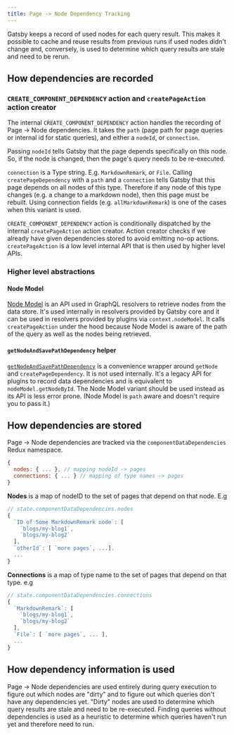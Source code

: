 ```yaml
---
title: Page -> Node Dependency Tracking
---
```


Gatsby keeps a record of used nodes for each query result. This makes it possible to cache and reuse results from previous runs if used nodes didn't change and, conversely, is used to determine which query results are stale and need to be rerun.

## How dependencies are recorded

### `CREATE_COMPONENT_DEPENDENCY` action and `createPageAction` action creator

The internal `CREATE_COMPONENT_DEPENDENCY` action handles the recording of Page -> Node dependencies. It takes the `path` (page path for page queries or internal id for static queries), and either a `nodeId`, or `connection`.

Passing `nodeId` tells Gatsby that the page depends specifically on this node. So, if the node is changed, then the page's query needs to be re-executed.

`connection` is a Type string. E.g. `MarkdownRemark`, or `File`. Calling `createPageDependency` with a `path` and a `connection` tells Gatsby that this page depends on all nodes of this type. Therefore if any node of this type changes (e.g. a change to a markdown node), then this page must be rebuilt. Using connection fields (e.g. `allMarkdownRemark`) is one of the cases when this variant is used.

`CREATE_COMPONENT_DEPENDENCY` action is conditionally dispatched by the internal `createPageAction` action creator. Action creator checks if we already have given dependencies stored to avoid emitting no-op actions. `createPageAction` is a low level internal API that is then used by higher level APIs.

### Higher level abstractions

#### Node Model

[Node Model](/docs/node-model/) is an API used in GraphQL resolvers to retrieve nodes from the data store. It's used internally in resolvers provided by Gatsby core and it can be used in resolvers provided by plugins via `context.nodeModel`. It calls `createPageAction` under the hood because Node Model is aware of the path of the query as well as the nodes being retrieved.

#### `getNodeAndSavePathDependency` helper

[`getNodeAndSavePathDependency`](/docs/node-api-helpers/#getNodeAndSavePathDependency) is a convenience wrapper around `getNode` and `createPageDependency`. It is not used internally. It's a legacy API for plugins to record data dependencies and is equivalent to `nodeModel.getNodeById`. The Node Model variant should be used instead as its API is less error prone. (Node Model is `path` aware and doesn't require you to pass it.)

## How dependencies are stored

Page -> Node dependencies are tracked via the `componentDataDependencies` Redux namespace.

```javascript
{
  nodes: { ... }, // mapping nodeId -> pages
  connections: { ... } // mapping of type names -> pages
}
```

**Nodes** is a map of nodeID to the set of pages that depend on that node. E.g

```javascript
// state.componentDataDependencies.nodes
{
  `ID of Some MarkdownRemark node`: [
    `blogs/my-blog1`,
    `blogs/my-blog2`
  ],
  `otherId`: [ `more pages`, ...].
  ...
}
```

**Connections** is a map of type name to the set of pages that depend on that type. e.g

```javascript
// state.componentDataDependencies.connections
{
  `MarkdownRemark`: [
    `blogs/my-blog1`,
    `blogs/my-blog2`
  ],
  `File`: [ `more pages`, ... ],
  ...
}
```

## How dependency information is used

Page -> Node dependencies are used entirely during query execution to figure out which nodes are "dirty" and to figure out which queries don't have any dependencies yet. "Dirty" nodes are used to determine which query results are stale and need to be re-executed. Finding queries without dependencies is used as a heuristic to determine which queries haven't run yet and therefore need to run.
